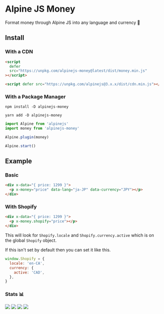 # Alpine JS Money

Format money through Alpine JS into any language and currency 💸

## Install

### With a CDN

```html
<script
  defer
  src="https://unpkg.com/alpinejs-money@latest/dist/money.min.js"
></script>

<script defer src="https://unpkg.com/alpinejs@3.x.x/dist/cdn.min.js"></script>
```

### With a Package Manager

```shell
npm install -D alpinejs-money

yarn add -D alpinejs-money
```

```js
import Alpine from 'alpinejs'
import money from 'alpinejs-money'

Alpine.plugin(money)

Alpine.start()
```

## Example

### Basic

```html
<div x-data="{ price: 1299 }">
  <p x-money="price" data-lang="ja-JP" data-currency="JPY"></p>
</div>
```

### With Shopify

```html
<div x-data="{ price: 1299 }">
  <p x-money.shopify="price"></p>
</div>
```

This will look for `Shopify.locale` and `Shopify.currency.active` which is on the global `Shopify` object.

If this isn't set by default then you can set it like this.

```js
window.Shopify = {
  locale: 'en-CA',
  currency: {
    active: 'CAD',
  },
}
```

### Stats 📊

![](https://img.shields.io/bundlephobia/min/alpinejs-money)
![](https://img.shields.io/npm/v/alpinejs-money)
![](https://img.shields.io/npm/dt/alpinejs-money)
![](https://img.shields.io/github/license/markmead/alpinejs-money)
